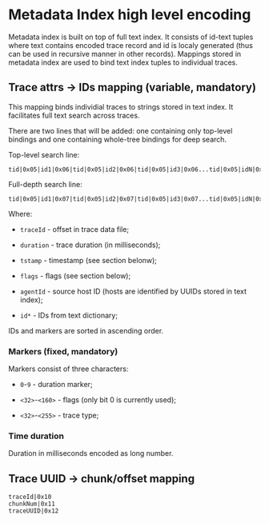
# Metadata Index high level encoding

Metadata index is built on top of full text index. It consists of id-text tuples where text contains encoded trace record 
and id is localy generated (thus can be used in recursive manner in other records). Mappings stored in metadata index are 
used to bind text index tuples to individual traces.


## Trace attrs -> IDs mapping (variable, mandatory)

This mapping binds individial traces to strings stored in text index. It facilitates full text search across traces.  

There are two lines that will be added: one containing only top-level bindings and one containing whole-tree bindings 
for deep search. 

Top-level search line:

```
tid|0x05|id1|0x06|tid|0x05|id2|0x06|tid|0x05|id3|0x06...tid|0x05|idN|0x06
```

Full-depth search line:

```
tid|0x05|id1|0x07|tid|0x05|id2|0x07|tid|0x05|id3|0x07...tid|0x05|idN|0x07
```



Where:

* `traceId` - offset in trace data file;

* `duration` - trace duration (in milliseconds);

* `tstamp` - timestamp (see section belonw); 

* `flags` - flags (see section below);

* `agentId` - source host ID (hosts are identified by UUIDs stored in text index);

* `id*` - IDs from text dictionary;


IDs and markers are sorted in ascending order.



### Markers (fixed, mandatory)

Markers consist of three characters:

* `0`-`9` - duration marker;

* `<32>`-`<160>` - flags (only bit 0 is currently used);

* `<32>`-`<255>` - trace type;



### Time duration

Duration in milliseconds encoded as long number.


## Trace UUID -> chunk/offset mapping

```
traceId|0x10
chunkNum|0x11
traceUUID|0x12
```


